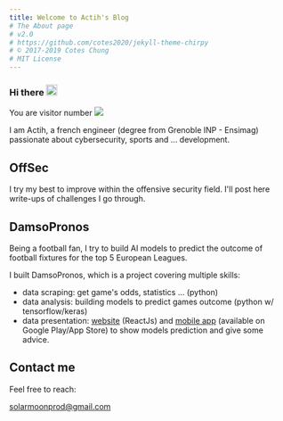 ```yaml
---
title: Welcome to Actih's Blog
# The About page
# v2.0
# https://github.com/cotes2020/jekyll-theme-chirpy
# © 2017-2019 Cotes Chung
# MIT License
---
```


### Hi there <img src="https://media.giphy.com/media/hvRJCLFzcasrR4ia7z/giphy.gif" width="20px">

You are visitor number <img src="https://profile-counter.glitch.me/gourbeyd/count.svg" />


I am Actih, a french engineer (degree from Grenoble INP - Ensimag) passionate about cybersecurity, sports and ... development.


## OffSec

I try my best to improve within the offensive security field. I'll post here write-ups of challenges I go through.

## DamsoPronos

Being a football fan, I try to build AI models to predict the outcome of football fixtures for the top 5 European Leagues. 

I built DamsoPronos, which is a project covering multiple skills:

- data scraping: get game's odds, statistics ... (python) 
- data analysis: building models to predict games outcome (python w/ tensorflow/keras)
- data presentation: [website](https://damsopronos.fr) (ReactJs) and [mobile app](https://linktr.ee/damsopronos) (available on Google Play/App Store) to show models prediction and give some advice. 

## Contact me

Feel free to reach:

[solarmoonprod@gmail.com](mailto:solarmoonprod@gmail.com)
